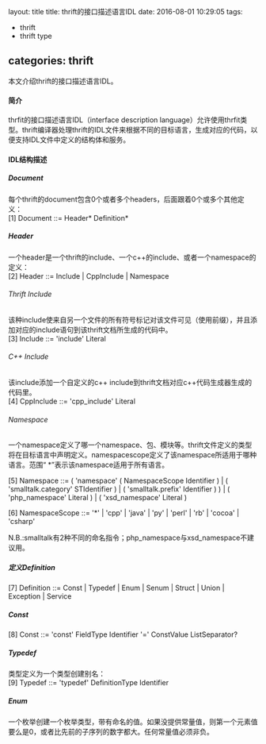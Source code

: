 layout: title
title: thrift的接口描述语言IDL
date: 2016-08-01 10:29:05
tags:
- thrift
- thrift type

categories: thrift
---
本文介绍thrift的接口描述语言IDL。
<!-- more -->

#### 简介
thrfit的接口描述语言IDL（interface description language）允许使用thrfit类型。thrift编译器处理thrift的IDL文件来根据不同的目标语言，生成对应的代码，以便支持IDL文件中定义的结构体和服务。

#### IDL结构描述
##### Document
每个thrift的document包含0个或者多个headers，后面跟着0个或多个其他定义：    
    [1]  Document        ::=  Header* Definition*

##### Header
一个header是一个thrift的include、一个c++的include、或者一个namespace的定义：   
    [2]  Header          ::=  Include | CppInclude | Namespace

###### Thrift Include
该种include使来自另一个文件的所有符号标记对该文件可见（使用前缀），并且添加对应的include语句到该thrift文档所生成的代码中。   
    [3]  Include         ::=  'include' Literal
###### C++ Include
该include添加一个自定义的c++ include到thrift文档对应c++代码生成器生成的代码里。   
    [4]  CppInclude      ::=  'cpp_include' Literal
###### Namespace
一个namespace定义了哪一个namespace、包、模块等。thrift文件定义的类型将在目标语言中声明定义。namespacescope定义了该namespace所适用于哪种语言。范围“ \*”表示该namespace适用于所有语言。   

[5]  Namespace       ::=  ( 'namespace' ( NamespaceScope Identifier ) |
                                    ( 'smalltalk.category' STIdentifier ) |
                                    ( 'smalltalk.prefix' Identifier ) ) |
                      ( 'php_namespace' Literal ) |
                      ( 'xsd_namespace' Literal )

[6]  NamespaceScope  ::=  '\*' | 'cpp' | 'java' | 'py' | 'perl' | 'rb' | 'cocoa' | 'csharp'

N.B.:smalltalk有2种不同的命名指令；php_namespace与xsd_namespace不建议用。

##### 定义Definition   
[7]  Definition      ::=  Const | Typedef | Enum | Senum | Struct | Union | Exception | Service

##### Const
[8]  Const           ::=  'const' FieldType Identifier '=' ConstValue ListSeparator?

##### Typedef
类型定义为一个类型创建别名：    
[9]  Typedef         ::=  'typedef' DefinitionType Identifier

##### Enum
一个枚举创建一个枚举类型，带有命名的值。如果没提供常量值，则第一个元素值要么是0，或者比先前的子序列的数字都大。任何常量值必须非负。
